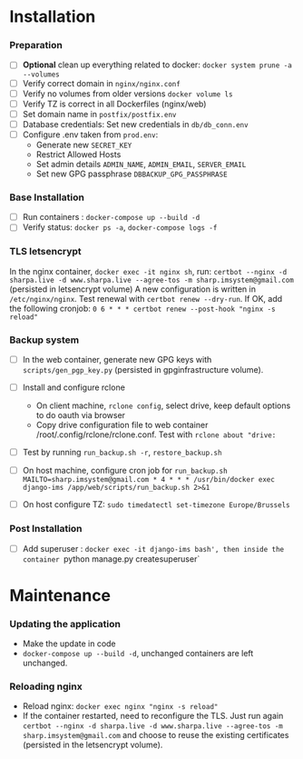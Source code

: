 # Installation

### Preparation
- [ ] **Optional** clean up everything related to docker: `docker system prune -a --volumes`
- [ ] Verify correct domain in `nginx/nginx.conf`
- [ ] Verify no volumes from older versions `docker volume ls`
- [ ] Verify TZ is correct in all Dockerfiles (nginx/web)
- [ ] Set domain name in `postfix/postfix.env`
- [ ] Database credentials: Set new credentials in `db/db_conn.env`
- [ ] Configure .env taken from `prod.env`:
  * Generate new `SECRET_KEY`
  * Restrict Allowed Hosts
  * Set admin details `ADMIN_NAME`, `ADMIN_EMAIL`, `SERVER_EMAIL`
  * Set new GPG passphrase `DBBACKUP_GPG_PASSPHRASE`
  
### Base Installation
- [ ] Run containers : `docker-compose up --build -d`
- [ ] Verify status: `docker ps -a`, `docker-compose logs -f`

### TLS letsencrypt
In the nginx container, `docker exec -it nginx sh`, run: `certbot --nginx -d sharpa.live -d www.sharpa.live --agree-tos -m sharp.imsystem@gmail.com` (persisted in letsencrypt volume)
A new configuration is written in `/etc/nginx/nginx`.
Test renewal with `certbot renew --dry-run`.
If OK, add the following cronjob: `0 6 * * * certbot renew --post-hook "nginx -s reload"`


### Backup system
- [ ] In the web container, generate new GPG keys with `scripts/gen_pgp_key.py` (persisted in gpginfrastructure volume).
- [ ] Install and configure rclone
    * On client machine, `rclone config`, select drive, keep default options to do oauth via browser
    * Copy drive configuration file to web container /root/.config/rclone/rclone.conf. Test with `rclone about "drive:`
- [ ] Test by running `run_backup.sh -r`, `restore_backup.sh`
- [ ] On host machine, configure cron job for `run_backup.sh`
        ```
        MAILTO=sharp.imsystem@gmail.com
        * 4 * * * /usr/bin/docker exec django-ims /app/web/scripts/run_backup.sh 2>&1
        ```
- [ ] On host configure TZ: `sudo timedatectl set-timezone Europe/Brussels`


### Post Installation
- [ ] Add superuser : `docker exec -it django-ims bash', then inside the container `python manage.py createsuperuser`


# Maintenance
### Updating the application
- Make the update in code
- `docker-compose up --build -d`, unchanged containers are left unchanged.

### Reloading nginx
- Reload nginx: `docker exec nginx "nginx -s reload"`
- If the container restarted, need to reconfigure the TLS. Just run again `certbot --nginx -d sharpa.live -d www.sharpa.live --agree-tos -m sharp.imsystem@gmail.com` and choose to reuse the existing certificates (persisted in the letsencrypt volume).

